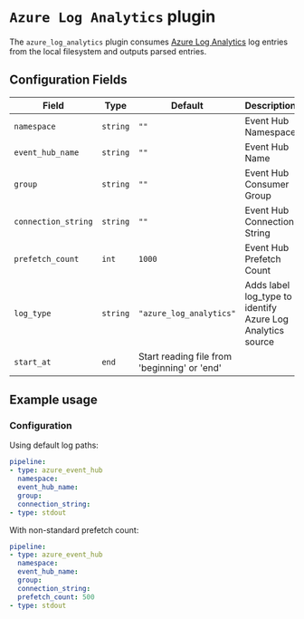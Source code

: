 # `Azure Log Analytics` plugin

The `azure_log_analytics` plugin consumes [Azure Log Analytics](https://docs.microsoft.com/en-us/azure/azure-monitor/logs/log-analytics-overview) log entries from the local filesystem and outputs parsed entries.

## Configuration Fields

| Field | Type | Default | Description |
| --- | --- |--- | --- |
| `namespace` | `string` | `""` | Event Hub Namespace |
| `event_hub_name` | `string` | `""`  | Event Hub Name |
| `group` | `string` | `""`  | Event Hub Consumer Group |
| `connection_string` | `string` | `""`  | Event Hub Connection String |
| `prefetch_count` | `int` | `1000`  | Event Hub Prefetch Count |
| `log_type` | `string` | `"azure_log_analytics"`  | Adds label log_type to identify Azure Log Analytics source |
| `start_at` | `end` | Start reading file from 'beginning' or 'end' |

## Example usage

### Configuration

Using default log paths:

```yaml
pipeline:
- type: azure_event_hub
  namespace:
  event_hub_name:
  group:
  connection_string: 
- type: stdout

```

With non-standard prefetch count:

```yaml
pipeline:
- type: azure_event_hub
  namespace:
  event_hub_name:
  group:
  connection_string: 
  prefetch_count: 500
- type: stdout

```
